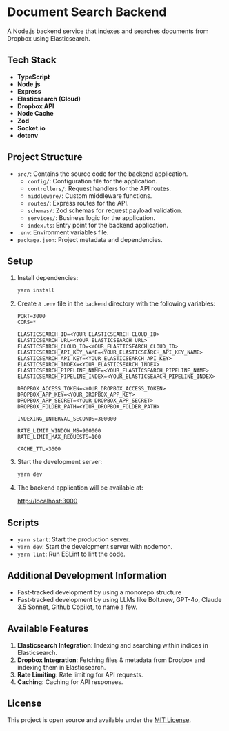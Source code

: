 # Document Search Backend

A Node.js backend service that indexes and searches documents from Dropbox using Elasticsearch.

## Tech Stack

- **TypeScript**
- **Node.js**
- **Express**
- **Elasticsearch (Cloud)**
- **Dropbox API**
- **Node Cache**
- **Zod**
- **Socket.io**
- **dotenv**

## Project Structure

- `src/`: Contains the source code for the backend application.
  - `config/`: Configuration file for the application.
  - `controllers/`: Request handlers for the API routes.
  - `middleware/`: Custom middleware functions.
  - `routes/`: Express routes for the API.
  - `schemas/`: Zod schemas for request payload validation.
  - `services/`: Business logic for the application.
  - `index.ts`: Entry point for the backend application.
- `.env`: Environment variables file.
- `package.json`: Project metadata and dependencies.

## Setup

1. Install dependencies:

   ```bash
   yarn install
   ```

2. Create a `.env` file in the `backend` directory with the following variables:

   ```env
   PORT=3000
   CORS=*

   ELASTICSEARCH_ID=<YOUR_ELASTICSEARCH_CLOUD_ID>
   ELASTICSEARCH_URL=<YOUR_ELASTICSEARCH_URL>
   ELASTICSEARCH_CLOUD_ID=<YOUR_ELASTICSEARCH_CLOUD_ID>
   ELASTICSEARCH_API_KEY_NAME=<YOUR_ELASTICSEARCH_API_KEY_NAME>
   ELASTICSEARCH_API_KEY=<YOUR_ELASTICSEARCH_API_KEY>
   ELASTICSEARCH_INDEX=<YOUR_ELASTICSEARCH_INDEX>
   ELASTICSEARCH_PIPELINE_NAME=<YOUR_ELASTICSEARCH_PIPELINE_NAME>
   ELASTICSEARCH_PIPELINE_INDEX=<YOUR_ELASTICSEARCH_PIPELINE_INDEX>

   DROPBOX_ACCESS_TOKEN=<YOUR_DROPBOX_ACCESS_TOKEN>
   DROPBOX_APP_KEY=<YOUR_DROPBOX_APP_KEY>
   DROPBOX_APP_SECRET=<YOUR_DROPBOX_APP_SECRET>
   DROPBOX_FOLDER_PATH=<YOUR_DROPBOX_FOLDER_PATH>

   INDEXING_INTERVAL_SECONDS=300000

   RATE_LIMIT_WINDOW_MS=900000
   RATE_LIMIT_MAX_REQUESTS=100

   CACHE_TTL=3600
   ```

3. Start the development server:

   ```bash
   yarn dev
   ```

4. The backend application will be available at:

   [http://localhost:3000](http://localhost:3000)

## Scripts

- `yarn start`: Start the production server.
- `yarn dev`: Start the development server with nodemon.
- `yarn lint`: Run ESLint to lint the code.

## Additional Development Information
 - Fast-tracked development by using a monorepo structure
 - Fast-tracked development by using LLMs like Bolt.new, GPT-4o, Claude 3.5 Sonnet, Github Copilot, to name a few.

## Available Features
1. **Elasticsearch Integration**: Indexing and searching within indices in Elasticsearch.
2. **Dropbox Integration**: Fetching files & metadata from Dropbox and indexing them in Elasticsearch.
3. **Rate Limiting**: Rate limiting for API requests.
4. **Caching**: Caching for API responses.

## License

This project is open source and available under the [MIT License](../LICENSE).